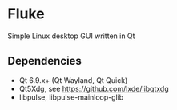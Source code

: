 # Fluke
Simple Linux desktop GUI written in Qt

## Dependencies
- Qt 6.9.x+ (Qt Wayland, Qt Quick)
- Qt5Xdg, see https://github.com/lxde/libqtxdg
- libpulse, libpulse-mainloop-glib
